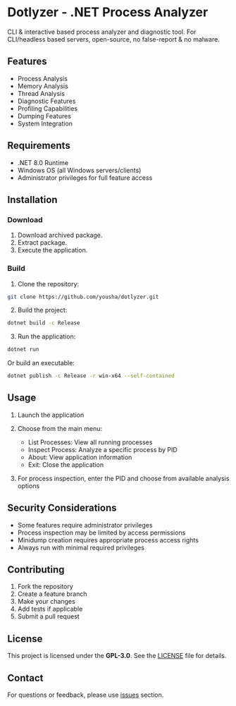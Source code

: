 # Dotlyzer - .NET Process Analyzer

CLI & interactive based process analyzer and diagnostic tool. For CLI/headless based servers, open-source, no false-report & no malware.

## Features

- Process Analysis
- Memory Analysis
- Thread Analysis
- Diagnostic Features
- Profiling Capabilities
- Dumping Features
- System Integration

## Requirements

- .NET 8.0 Runtime
- Windows OS (all Windows servers/clients)
- Administrator privileges for full feature access

## Installation

### Download

1. Download archived package.
2. Extract package.
3. Execute the application.

### Build

1. Clone the repository:

```bash
git clone https://github.com/yousha/dotlyzer.git
```

2. Build the project:

```bash
dotnet build -c Release
```

3. Run the application:

```bash
dotnet run
```

Or build an executable:

```bash
dotnet publish -c Release -r win-x64 --self-contained
```

## Usage

1. Launch the application
2. Choose from the main menu:
   - List Processes: View all running processes
   - Inspect Process: Analyze a specific process by PID
   - About: View application information
   - Exit: Close the application

3. For process inspection, enter the PID and choose from available analysis options

## Security Considerations

- Some features require administrator privileges
- Process inspection may be limited by access permissions
- Minidump creation requires appropriate process access rights
- Always run with minimal required privileges

## Contributing

1. Fork the repository
2. Create a feature branch
3. Make your changes
4. Add tests if applicable
5. Submit a pull request

## License

This project is licensed under the **GPL-3.0**. See the [LICENSE](LICENSE) file for details.

## Contact

For questions or feedback, please use [issues](https://github.com/yousha/dotlyzer/issues) section.
